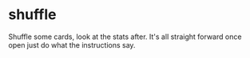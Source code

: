 # shuffle
Shuffle some cards, look at the stats after. It's all straight forward once open just do what the instructions say. 
